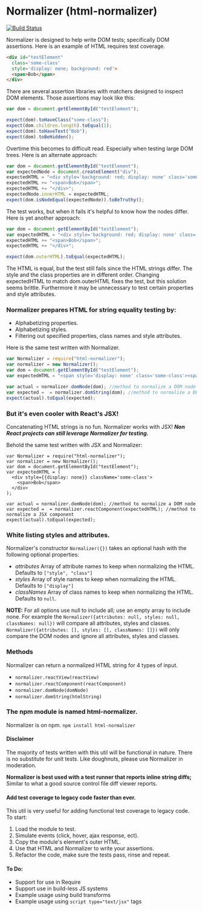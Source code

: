 # Normalizer (html-normalizer)

[![Build Status](https://travis-ci.org/TimothyRHuertas/normalizer.svg?branch=master)](https://travis-ci.org/TimothyRHuertas/normalizer)

Normalizer is designed to help write DOM tests; specifically DOM assertions.  Here is an example of HTML requires test coverage.

```html
<div id="testElement" 
  class='some-class' 
  style='display: none; background: red'>
  <span>Bob</span>
</div>
```

There are several assertion libraries with matchers designed to inspect DOM elements.  Those assertions may look like this:

```javascript
var dom = document.getElementById("testElement"); 

expect(dom).toHaveClass("some-class");
expect(dom.children.length).toEqual(1);
expect(dom).toHaveText("Bob");
expect(dom).toBeHidden();
```

Overtime this becomes to difficult read.  Especially when testing large DOM trees.  Here is an alternate approach: 

```javascript
var dom = document.getElementById("testElement"); 
var expectedNode = document.createElement("div");
expectedHTML = "<div style='background: red; display: none' class='some-class'>";
expectedHTML += "<span>Bob</span>";
expectedHTML += "</div>";
expectedNode.innerHTML = expectedHTML;
expect(dom.isNodeEqual(expectedNode)).toBeTruthy(); 
```

The test works, but when it fails it's helpful to know how the nodes differ. Here is yet another approach:

```javascript
var dom = document.getElementById("testElement"); 
var expectedHTML = "<div style='background: red; display: none' class='some-class'>";
expectedHTML += "<span>Bob</span>";
expectedHTML += "</div>";

expect(dom.outerHTML).toEqual(expectedHTML); 
``` 

The HTML is equal, but the test still fails since the HTML strings differ.  The style and the class properties are in different order.  Changing expectedHTML to match dom.outerHTML fixes the test, but this solution seems brittle.  Furthermore it may be unnecessary to test certain properties and style attributes.  


### Normalizer prepares HTML for string equality testing by:

* Alphabetizing properties.
* Alphabetizing styles. 
* Filtering out specified properties, class names and style attributes.

Here is the same test written with Normalizer.

```javascript
var Normalizer = require("html-normalizer");
var normalizer = new Normalizer();
var dom = document.getElementById("testElement"); 
var expectedHTML = "<span style='display: none' class='some-class'><span>Bob</span></span>";

var actual = normalizer.domNode(dom); //method to normalize a DOM node
var expected =  = normalizer.domString(dom); //method to normalize a DOM string
expect(actual).toEqual(expected); 
```

### But it's even cooler with React's JSX!

Concatenating HTML strings is no fun.  Normalizer works with JSX!  ***Non React projects can still leverage Normalizer for testing.***  

Behold the same test written with JSX and Normalizer:

```JSX
var Normalizer = require("html-normalizer");
var normalizer = new Normalizer();
var dom = document.getElementById("testElement"); 
var expectedHTML = (
  <div style={{display: none}} className='some-class'>
    <span>Bob</span>
  </div>
);

var actual = normalizer.domNode(dom); //method to normalize a DOM node
var expected =  = normalizer.reactComponent(expectedHTML); //method to normalize a JSX component
expect(actual).toEqual(expected); 
```

### White listing styles and attributes.

Normalizer's constructor `Normalizer({})` takes an optional hash with the following optional properties:
* *attributes* Array of attribute names to keep when normalizing the HTML.  Defaults to `["style", "class"]`
* *styles* Array of style names to keep when normalizing the HTML.  Defaults to `["display"]`
* *classNames* Array of class names to keep when normalizing the HTML.  Defaults to `null`.

**NOTE:**  For all options use null to include all; use an empty array to include none. For example the `Normalizer({attributes: null, styles: null, classNames: null})` will compare all attributes, styles and classes.  `Normalizer({attributes: [], styles: [], classNames: []})` will only compare the DOM nodes and ignore all attributes, styles and classes.



### Methods

Normalizer can return a normalized HTML string for 4 types of input.  

* `normalizer.reactView(reactView)` 
* `normalizer.reactComponent(reactComponent)`
* `normalizer.domNode(domNode)`
* `normalizer.domString(htmlString)`

### The npm module is named html-normalizer.

Normalizer is on npm.  `npm install html-normalizer`

#### Disclaimer

The majority of tests written with this util will be functional in nature.  There is no substitute for unit tests.  Like doughnuts, please use Normalizer in moderation. 

**Normalizer is best used with a test runner that reports inline string diffs;** Similar to what a good source control file diff viewer reports.  

#### Add test coverage to legacy code faster than ever.

This util is very useful for adding functional test coverage to legacy code.  To start:

1.  Load the module to test.
2.  Simulate events (click, hover, ajax response, ect).
3.  Copy the module's element's outer HTML.
4.  Use that HTML and Normalizer to write your assertions. 
5.  Refactor the code, make sure the tests pass, rinse and repeat.

#### To Do:

* Support for use in Require
* Support use in build-less JS systems
* Example usage using build transforms
* Example usage using `script type="text/jsx"` tags






